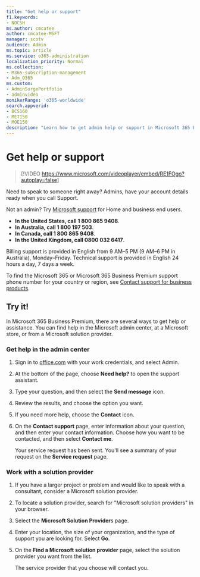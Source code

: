 ```yaml
---
title: "Get help or support"
f1.keywords:
- NOCSH
ms.author: cmcatee
author: cmcatee-MSFT
manager: scotv
audience: Admin
ms.topic: article
ms.service: o365-administration
localization_priority: Normal
ms.collection: 
- M365-subscription-management 
- Adm_O365
ms.custom: 
- AdminSurgePortfolio
- adminvideo
monikerRange: 'o365-worldwide'
search.appverid:
- BCS160
- MET150
- MOE150
description: "Learn how to get admin help or support in Microsoft 365 Business Premium."
---
```


# Get help or support

> [!VIDEO https://www.microsoft.com/videoplayer/embed/RE1FOgo?autoplay=false]

Need to speak to someone right away? Admins, have your account details ready when you call Support.

Not an admin? Try [Microsoft support](https://go.microsoft.com/fwlink/?linkid=860695) for Home and business end users.

- **In the United States, call 1 800 865 9408**.
- **In Australia, call 1 800 197 503**.
- **In Canada, call 1 800 865 9408**.
- **In the United Kingdom, call 0800 032 6417**.

Billing support is provided in English from 9 AM–5 PM (9 AM–6 PM in Australia), Monday–Friday.
Technical support is provided in English 24 hours a day, 7 days a week.

To find the Microsoft 365 or Microsoft 365 Business Premium support phone number for your country or region, see [Contact support for business products](../admin/contact-support-for-business-products.md).

## Try it!

In Microsoft 365 Business Premium, there are several ways to get help or assistance. You can find help in the Microsoft admin center, at a Microsoft store, or from a Microsoft solution provider.

### Get help in the admin center

1. Sign in to [office.com](https://office.com) with your work credentials, and select Admin.
1. At the bottom of the page, choose **Need help?** to open the support assistant.
1. Type your question, and then select the **Send message** icon.
1. Review the results, and choose the option you want.
1. If you need more help, choose the **Contact** icon.
1. On the **Contact support** page, enter information about your question, and then enter your contact information. Choose how you want to be contacted, and then select **Contact me**.

    Your service request has been sent. You'll see a summary of your request on the **Service request** page.

### Work with a solution provider

1. If you have a larger project or problem and would like to speak with a consultant, consider a Microsoft solution provider.
1. To locate a solution provider, search for "Microsoft solution providers" in your browser.
1. Select the **Microsoft Solution Provider**s page.
1. Enter your location, the size of your organization, and the type of support you are looking for. Select **Go**.
1. On the **Find a Microsoft solution provider** page, select the solution provider you want from the list.

    The service provider that you choose will contact you.